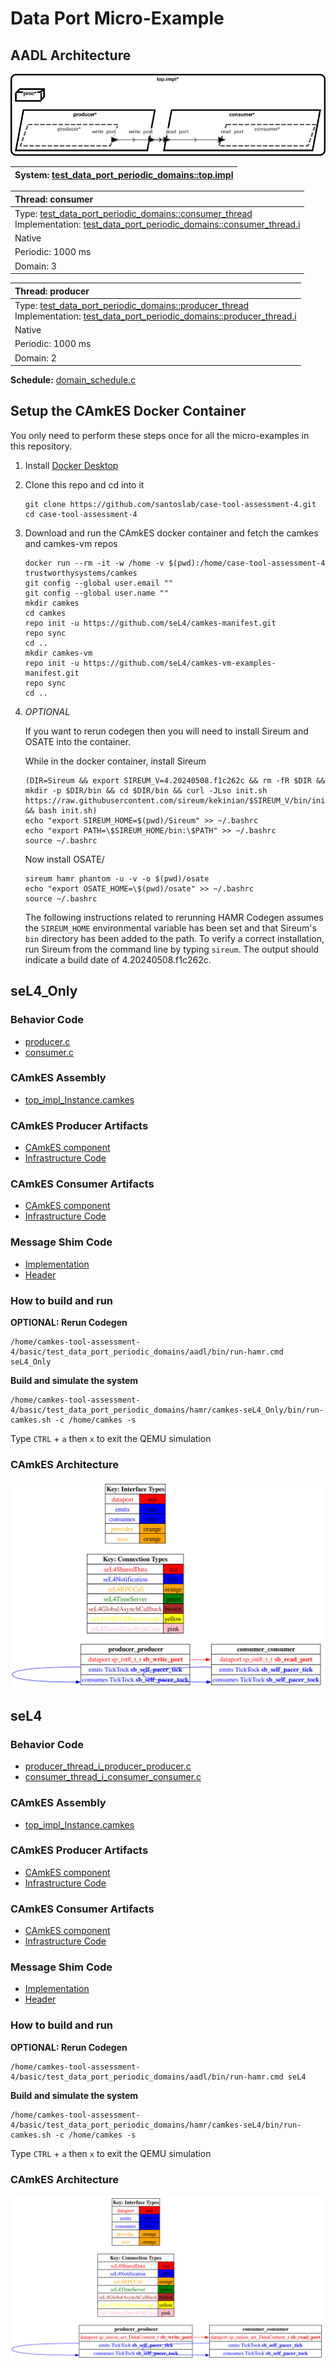 # <!--start__data-port-micro-example-title-->Data Port Micro-Example<!--end____data-port-micro-example-title-->
<!--start__data-port-micro-example-description-->
<!--end____data-port-micro-example-description-->
## <!--start__data-port-micro-example_arch-section-title-->AADL Architecture<!--end____data-port-micro-example_arch-section-title-->
<!--start__data-port-micro-example_arch-section-description-->
![AADL Arch](aadl/diagrams/aadl-arch.png)
<!--end____data-port-micro-example_arch-section-description-->
<!--start__data-port-micro-example_arch-section_aadl-arch-component-info-top_impl_instance-->
|System: [test_data_port_periodic_domains::top.impl](aadl/test_data_port_periodic_domains.aadl#L99)|
|:--|
<!--end____data-port-micro-example_arch-section_aadl-arch-component-info-top_impl_instance-->
<!--start__data-port-micro-example_arch-section_aadl-arch-component-info-consumer-->
|Thread: consumer <!--[consumer](aadl/test_data_port_periodic_domains.aadl#L72)--> |
|:--|
|Type: [test_data_port_periodic_domains::consumer_thread](aadl/test_data_port_periodic_domains.aadl#L53)<br>Implementation: [test_data_port_periodic_domains::consumer_thread.i](aadl/test_data_port_periodic_domains.aadl#L65)|
|Native|
|Periodic: 1000 ms|
|Domain: 3|

<!--end____data-port-micro-example_arch-section_aadl-arch-component-info-consumer-->
<!--start__data-port-micro-example_arch-section_aadl-arch-component-info-producer-->
|Thread: producer <!--[producer](aadl/test_data_port_periodic_domains.aadl#L40)--> |
|:--|
|Type: [test_data_port_periodic_domains::producer_thread](aadl/test_data_port_periodic_domains.aadl#L18)<br>Implementation: [test_data_port_periodic_domains::producer_thread.i](aadl/test_data_port_periodic_domains.aadl#L30)|
|Native|
|Periodic: 1000 ms|
|Domain: 2|

<!--end____data-port-micro-example_arch-section_aadl-arch-component-info-producer-->
<!--start__data-port-micro-example_arch-section_aadl-arch-component-info-schedule-->
**Schedule:** [domain_schedule.c](aadl/domain_schedule.c)
<!--end____data-port-micro-example_arch-section_aadl-arch-component-info-schedule-->

## <!--start__data-port-micro-example_setup-title-->Setup the CAmkES Docker Container<!--end____data-port-micro-example_setup-title-->
<!--start__data-port-micro-example_setup-description-->
<!--end____data-port-micro-example_setup-description-->
<!--start__data-port-micro-example_setup_setup-block-->
You only need to perform these steps once for all the micro-examples in this
repository.

1. Install [Docker Desktop](https://www.docker.com/products/docker-desktop/)

1. Clone this repo and cd into it

   ```
   git clone https://github.com/santoslab/case-tool-assessment-4.git
   cd case-tool-assessment-4
   ```

1. Download and run the CAmkES docker container and fetch the camkes and camkes-vm repos

   ```
   docker run --rm -it -w /home -v $(pwd):/home/case-tool-assessment-4 trustworthysystems/camkes
   git config --global user.email ""
   git config --global user.name ""
   mkdir camkes
   cd camkes
   repo init -u https://github.com/seL4/camkes-manifest.git
   repo sync
   cd ..
   mkdir camkes-vm
   repo init -u https://github.com/seL4/camkes-vm-examples-manifest.git
   repo sync
   cd ..
   ```

1. *OPTIONAL*

    If you want to rerun codegen then you will need to install Sireum
    and OSATE into the container.

    While in the docker container, install Sireum
    ```
    (DIR=Sireum && export SIREUM_V=4.20240508.f1c262c && rm -fR $DIR && mkdir -p $DIR/bin && cd $DIR/bin && curl -JLso init.sh https://raw.githubusercontent.com/sireum/kekinian/$SIREUM_V/bin/init.sh && bash init.sh)
    echo "export SIREUM_HOME=$(pwd)/Sireum" >> ~/.bashrc
    echo "export PATH=\$SIREUM_HOME/bin:\$PATH" >> ~/.bashrc
    source ~/.bashrc
    ```

    Now install OSATE/

    ```
    sireum hamr phantom -u -v -o $(pwd)/osate
    echo "export OSATE_HOME=\$(pwd)/osate" >> ~/.bashrc
    source ~/.bashrc
    ```

    The following instructions related to rerunning HAMR Codegen assumes
    the ``SIREUM_HOME`` environmental variable has been set and that Sireum's
    ``bin`` directory has been added to the path. To verify a correct installation,
    run Sireum from the command line by typing ``sireum``. The output should indicate
    a build date of 4.20240508.f1c262c.
<!--end____data-port-micro-example_setup_setup-block-->

## <!--start__data-port-micro-example_sel4_only-title-->seL4_Only<!--end____data-port-micro-example_sel4_only-title-->
<!--start__data-port-micro-example_sel4_only-description-->
<!--end____data-port-micro-example_sel4_only-description-->
### <!--start__data-port-micro-example_sel4_only_sel4_only_behavior-title-->Behavior Code<!--end____data-port-micro-example_sel4_only_sel4_only_behavior-title-->
<!--start__data-port-micro-example_sel4_only_sel4_only_behavior-description-->
<!--end____data-port-micro-example_sel4_only_sel4_only_behavior-description-->
<!--start__data-port-micro-example_sel4_only_sel4_only_behavior_sel4_only_behavior_block-->
 - [producer.c](hamr/camkes-seL4_Only/components/producer_thread_i_producer_producer/src/producer.c)
 - [consumer.c](hamr/camkes-seL4_Only/components/consumer_thread_i_consumer_consumer/src/consumer.c)
<!--end____data-port-micro-example_sel4_only_sel4_only_behavior_sel4_only_behavior_block-->

### <!--start__data-port-micro-example_sel4_only_sel4_only_assembly-title-->CAmkES Assembly<!--end____data-port-micro-example_sel4_only_sel4_only_assembly-title-->
<!--start__data-port-micro-example_sel4_only_sel4_only_assembly-description-->
<!--end____data-port-micro-example_sel4_only_sel4_only_assembly-description-->
<!--start__data-port-micro-example_sel4_only_sel4_only_assembly_sel4_only_assembly_block-->
 - [top_impl_Instance.camkes](hamr/camkes-seL4_Only/top_impl_Instance.camkes)
<!--end____data-port-micro-example_sel4_only_sel4_only_assembly_sel4_only_assembly_block-->

### <!--start__data-port-micro-example_sel4_only_sel4_only_producer-title-->CAmkES Producer Artifacts<!--end____data-port-micro-example_sel4_only_sel4_only_producer-title-->
<!--start__data-port-micro-example_sel4_only_sel4_only_producer-description-->
<!--end____data-port-micro-example_sel4_only_sel4_only_producer-description-->
<!--start__data-port-micro-example_sel4_only_sel4_only_producer_sel4_only_producer_block-->
 - [CAmkES component](hamr/camkes-seL4_Only/components/producer_thread_i_producer_producer/producer_thread_i_producer_producer.camkes)
 - [Infrastructure Code](hamr/camkes-seL4_Only/components/producer_thread_i_producer_producer/src/sb_producer_thread_i.c)
<!--end____data-port-micro-example_sel4_only_sel4_only_producer_sel4_only_producer_block-->

### <!--start__data-port-micro-example_sel4_only_sel4_only_consumer-title-->CAmkES Consumer Artifacts<!--end____data-port-micro-example_sel4_only_sel4_only_consumer-title-->
<!--start__data-port-micro-example_sel4_only_sel4_only_consumer-description-->
<!--end____data-port-micro-example_sel4_only_sel4_only_consumer-description-->
<!--start__data-port-micro-example_sel4_only_sel4_only_consumer_sel4_only_consumer_block-->
 - [CAmkES component](hamr/camkes-seL4_Only/components/consumer_thread_i_consumer_consumer/consumer_thread_i_consumer_consumer.camkes)
 - [Infrastructure Code](hamr/camkes-seL4_Only/components/consumer_thread_i_consumer_consumer/src/sb_consumer_thread_i.c)
<!--end____data-port-micro-example_sel4_only_sel4_only_consumer_sel4_only_consumer_block-->

### <!--start__data-port-micro-example_sel4_only_sel4_only_shim-title-->Message Shim Code<!--end____data-port-micro-example_sel4_only_sel4_only_shim-title-->
<!--start__data-port-micro-example_sel4_only_sel4_only_shim-description-->
<!--end____data-port-micro-example_sel4_only_sel4_only_shim-description-->
<!--start__data-port-micro-example_sel4_only_sel4_only_shim_sel4_only_shim_block-->
 - [Implementation](hamr/camkes-seL4_Only/types/src/sp_int8_t.c)
 - [Header](hamr/camkes-seL4_Only/types/includes/sp_int8_t.h)

<!--end____data-port-micro-example_sel4_only_sel4_only_shim_sel4_only_shim_block-->

### <!--start__data-port-micro-example_sel4_only_sel4_only-rerun-title-->How to build and run<!--end____data-port-micro-example_sel4_only_sel4_only-rerun-title-->
<!--start__data-port-micro-example_sel4_only_sel4_only-rerun-description-->
<!--end____data-port-micro-example_sel4_only_sel4_only-rerun-description-->
<!--start__data-port-micro-example_sel4_only_sel4_only-rerun_sel4_only-rerun-codegen-->
**OPTIONAL: Rerun Codegen**

```
/home/camkes-tool-assessment-4/basic/test_data_port_periodic_domains/aadl/bin/run-hamr.cmd seL4_Only
```
<!--end____data-port-micro-example_sel4_only_sel4_only-rerun_sel4_only-rerun-codegen-->
<!--start__data-port-micro-example_sel4_only_sel4_only-rerun_sel4_only-rerun-buildsim-->
**Build and simulate the system**

```
/home/camkes-tool-assessment-4/basic/test_data_port_periodic_domains/hamr/camkes-seL4_Only/bin/run-camkes.sh -c /home/camkes -s
```

Type ``CTRL`` + ``a`` then `x` to exit the QEMU simulation

<!--end____data-port-micro-example_sel4_only_sel4_only-rerun_sel4_only-rerun-buildsim-->

### <!--start__data-port-micro-example_sel4_only_sel4_only_camkesarch-title-->CAmkES Architecture<!--end____data-port-micro-example_sel4_only_sel4_only_camkesarch-title-->
<!--start__data-port-micro-example_sel4_only_sel4_only_camkesarch-description-->
<!--end____data-port-micro-example_sel4_only_sel4_only_camkesarch-description-->
<!--start__data-port-micro-example_sel4_only_sel4_only_camkesarch_sel4_only_camkesarch_block-->
![CAmkES-HAMR-arch-seL4_Only.svg](aadl/diagrams/CAmkES-HAMR-arch-seL4_Only.svg)
<!--end____data-port-micro-example_sel4_only_sel4_only_camkesarch_sel4_only_camkesarch_block-->

## <!--start__data-port-micro-example_sel4-title-->seL4<!--end____data-port-micro-example_sel4-title-->
<!--start__data-port-micro-example_sel4-description-->
<!--end____data-port-micro-example_sel4-description-->
### <!--start__data-port-micro-example_sel4_sel4_behavior-title-->Behavior Code<!--end____data-port-micro-example_sel4_sel4_behavior-title-->
<!--start__data-port-micro-example_sel4_sel4_behavior-description-->
<!--end____data-port-micro-example_sel4_sel4_behavior-description-->
<!--start__data-port-micro-example_sel4_sel4_behavior_sel4_behavior_block-->
 - [producer_thread_i_producer_producer.c](hamr/c/ext-c/producer_thread_i_producer_producer/producer_thread_i_producer_producer.c)
 - [consumer_thread_i_consumer_consumer.c](hamr/c/ext-c/consumer_thread_i_consumer_consumer/consumer_thread_i_consumer_consumer.c)
<!--end____data-port-micro-example_sel4_sel4_behavior_sel4_behavior_block-->

### <!--start__data-port-micro-example_sel4_sel4_assembly-title-->CAmkES Assembly<!--end____data-port-micro-example_sel4_sel4_assembly-title-->
<!--start__data-port-micro-example_sel4_sel4_assembly-description-->
<!--end____data-port-micro-example_sel4_sel4_assembly-description-->
<!--start__data-port-micro-example_sel4_sel4_assembly_sel4_assembly_block-->
 - [top_impl_Instance.camkes](hamr/camkes-seL4/top_impl_Instance.camkes)
<!--end____data-port-micro-example_sel4_sel4_assembly_sel4_assembly_block-->

### <!--start__data-port-micro-example_sel4_sel4_producer-title-->CAmkES Producer Artifacts<!--end____data-port-micro-example_sel4_sel4_producer-title-->
<!--start__data-port-micro-example_sel4_sel4_producer-description-->
<!--end____data-port-micro-example_sel4_sel4_producer-description-->
<!--start__data-port-micro-example_sel4_sel4_producer_sel4_producer_block-->
 - [CAmkES component](hamr/camkes-seL4/components/producer_thread_i_producer_producer/producer_thread_i_producer_producer.camkes)
 - [Infrastructure Code](hamr/camkes-seL4/components/producer_thread_i_producer_producer/src/sb_producer_thread_i.c)
<!--end____data-port-micro-example_sel4_sel4_producer_sel4_producer_block-->

### <!--start__data-port-micro-example_sel4_sel4_consumer-title-->CAmkES Consumer Artifacts<!--end____data-port-micro-example_sel4_sel4_consumer-title-->
<!--start__data-port-micro-example_sel4_sel4_consumer-description-->
<!--end____data-port-micro-example_sel4_sel4_consumer-description-->
<!--start__data-port-micro-example_sel4_sel4_consumer_sel4_consumer_block-->
 - [CAmkES component](hamr/camkes-seL4/components/consumer_thread_i_consumer_consumer/consumer_thread_i_consumer_consumer.camkes)
 - [Infrastructure Code](hamr/camkes-seL4/components/consumer_thread_i_consumer_consumer/src/sb_consumer_thread_i.c)
<!--end____data-port-micro-example_sel4_sel4_consumer_sel4_consumer_block-->

### <!--start__data-port-micro-example_sel4_sel4_shim-title-->Message Shim Code<!--end____data-port-micro-example_sel4_sel4_shim-title-->
<!--start__data-port-micro-example_sel4_sel4_shim-description-->
<!--end____data-port-micro-example_sel4_sel4_shim-description-->
<!--start__data-port-micro-example_sel4_sel4_shim_sel4_shim_block-->
 - [Implementation](hamr/camkes-seL4/types/src/sp_union_art_DataContent.c)
 - [Header](hamr/camkes-seL4/types/includes/sp_union_art_DataContent.h)

<!--end____data-port-micro-example_sel4_sel4_shim_sel4_shim_block-->

### <!--start__data-port-micro-example_sel4_sel4-rerun-title-->How to build and run<!--end____data-port-micro-example_sel4_sel4-rerun-title-->
<!--start__data-port-micro-example_sel4_sel4-rerun-description-->
<!--end____data-port-micro-example_sel4_sel4-rerun-description-->
<!--start__data-port-micro-example_sel4_sel4-rerun_sel4-rerun-codegen-->
**OPTIONAL: Rerun Codegen**

```
/home/camkes-tool-assessment-4/basic/test_data_port_periodic_domains/aadl/bin/run-hamr.cmd seL4
```
<!--end____data-port-micro-example_sel4_sel4-rerun_sel4-rerun-codegen-->
<!--start__data-port-micro-example_sel4_sel4-rerun_sel4-rerun-buildsim-->
**Build and simulate the system**

```
/home/camkes-tool-assessment-4/basic/test_data_port_periodic_domains/hamr/camkes-seL4/bin/run-camkes.sh -c /home/camkes -s
```

Type ``CTRL`` + ``a`` then `x` to exit the QEMU simulation

<!--end____data-port-micro-example_sel4_sel4-rerun_sel4-rerun-buildsim-->

### <!--start__data-port-micro-example_sel4_sel4_camkesarch-title-->CAmkES Architecture<!--end____data-port-micro-example_sel4_sel4_camkesarch-title-->
<!--start__data-port-micro-example_sel4_sel4_camkesarch-description-->
<!--end____data-port-micro-example_sel4_sel4_camkesarch-description-->
<!--start__data-port-micro-example_sel4_sel4_camkesarch_sel4_camkesarch_block-->
![CAmkES-HAMR-arch-seL4.svg](aadl/diagrams/CAmkES-HAMR-arch-SeL4.svg)
<!--end____data-port-micro-example_sel4_sel4_camkesarch_sel4_camkesarch_block-->
